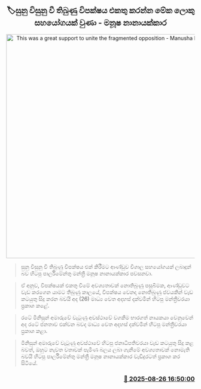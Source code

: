 <p align='center'><b><h2 align='center' title='This was a great support to unite the fragmented opposition - Manusha Nanayakkara'>🏷සුනු විසුනු වී තිබුණු විපක්ෂය එකතු කරන්න මේක ලොකු සහයෝගයක් වුණා - මනූෂ නානායක්කාර</h2></b></p>
<p align='center'><img src='https://helakuru.sgp1.cdn.digitaloceanspaces.com/esana/images/lib/manusha-nanayakkara-media.jpg' width='600' alt='This was a great support to unite the fragmented opposition - Manusha Nanayakkara'></p>

> සුනු විසුනු වී තිබුණු විපක්ෂය එක් කිරීමට ආණ්ඩුව විශාල සහයෝගයක් ලබාදුන් බව හිටපු පාර්ලිමේන්තු මන්ත්‍රී මනූෂ නානායක්කාර පවසනවා.

> ඒ අනුව, විපක්ෂයක් එකතු වීමේ අවශ්‍යතාවක් නොතිබුණු පසුබිමක, ආණ්ඩුවට වැඩ කරගෙන යාමට තිබුණු කාලයේ, විපක්ෂය වෙනදා නොතිබුණු ජවයකින් වැඩ කටයුතු සිදු කරන බවයි අද (26) මාධ්‍ය වෙත අදහස් දක්වමින් හිටපු මන්ත්‍රීවරයා ප්‍රකාශ කළේ.

> රටේ මිනිසුන් අමාරුවේ වැටුණු අවස්ථාවේ වගකීම භාරගත් නායකයා වෙනුවෙන් අද රටේ ජනතාව එක්වන බවද මාධ්‍ය වෙත අදහස් දක්වමින් හිටපු මන්ත්‍රීවරයා ප්‍රකාශ කළා.

> මිනිසුන් අමාරුවේ වැටුණු අවස්ථාවේ හිටපු ජනාධිපතිවරයා වැඩ කටයුතු සිදු කළ බවත්, ඔහුට නැවත වතාවක් පැමිණ බලය ලබා ගැනීමේ අවශ්‍යතාවක් නොමැති බවයි හිටපු පාර්ලිමේන්තු මන්ත්‍රී මනූෂ නානායක්කාර වැඩිදුරටත් ප්‍රකාශ කර සිටියේ.



<h3 align='right'><a href='https://www.helakuru.lk/esana/p/113078/'>📅 2025-08-26 16:50:00</a></h3>
